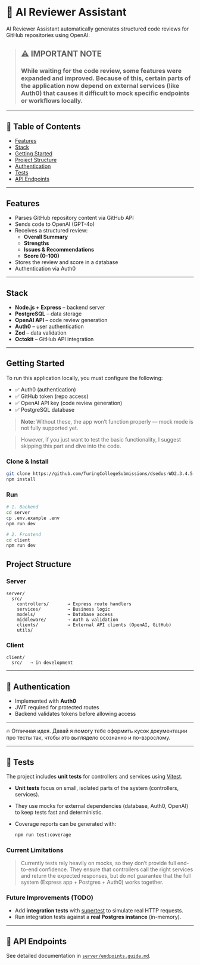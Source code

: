 # 🧠 AI Reviewer Assistant

AI Reviewer Assistant automatically generates structured code reviews for GitHub repositories using OpenAI.

> ## ⚠️ IMPORTANT NOTE
>
> ### While waiting for the code review, some features were expanded and improved. Because of this, certain parts of the application now depend on external services (like Auth0) that causes it difficult to mock specific endpoints or workflows locally.

---

## 📑 Table of Contents

- [Features](#features)
- [Stack](#stack)
- [Getting Started](#getting-started)
- [Project Structure](#project-structure)
- [Authentication](#authentication)
- [Tests](#tests)
- [API Endpoints](#api-endpoints)

---

## Features

- Parses GitHub repository content via GitHub API
- Sends code to OpenAI (GPT-4o)
- Receives a structured review:
  - **Overall Summary**
  - **Strengths**
  - **Issues & Recommendations**
  - **Score (0–100)**
- Stores the review and score in a database
- Authentication via Auth0

---

## Stack

- **Node.js + Express** – backend server
- **PostgreSQL** – data storage
- **OpenAI API** – code review generation
- **Auth0** – user authentication
- **Zod** – data validation
- **Octokit** – GitHub API integration

---

## Getting Started

To run this application locally, you must configure the following:

- ✅ Auth0 (authentication)
- ✅ GitHub token (repo access)
- ✅ OpenAI API key (code review generation)
- ✅ PostgreSQL database

> **Note:** Without these, the app won’t function properly — mock mode is not fully supported yet.

> However, if you just want to test the basic functionality, I suggest skipping this part and dive into the code.

### Clone & Install

```bash
git clone https://github.com/TuringCollegeSubmissions/dsedus-WD2.3.4.5.git
npm install
```

### Run

```bash
# 1. Backend
cd server
cp .env.example .env
npm run dev

# 2. Frontend
cd client
npm run dev
```

## Project Structure

### Server

```
server/
  src/
    controllers/       → Express route handlers
    services/          → Business logic
    models/            → Database access
    middleware/        → Auth & validation
    clients/           → External API clients (OpenAI, GitHub)
    utils/
```

### Client

```
client/
  src/   → in development
```

---

## 🔑 Authentication

- Implemented with **Auth0**
- JWT required for protected routes
- Backend validates tokens before allowing access

---

🔥 Отличная идея. Давай я помогу тебе оформить кусок документации про тесты так, чтобы это выглядело осознанно и по-взрослому.

---

## 🧪 Tests

The project includes **unit tests** for controllers and services using [Vitest](https://vitest.dev/).

- **Unit tests** focus on small, isolated parts of the system (controllers, services).
- They use mocks for external dependencies (database, Auth0, OpenAI) to keep tests fast and deterministic.
- Coverage reports can be generated with:

  ```bash
  npm run test:coverage
  ```

### Current Limitations

> Currently tests rely heavily on mocks, so they don’t provide full end-to-end confidence.
> They ensure that controllers call the right services and return the expected responses, but do not guarantee that the full system (Express app + Postgres + Auth0) works together.

### Future Improvements (TODO)

- Add **integration tests** with [supertest](https://github.com/ladjs/supertest) to simulate real HTTP requests.
- Run integration tests against a **real Postgres instance** (in-memory).

---

## 📡 API Endpoints

See detailed documentation in [`server/endpoints.guide.md`](server/endpoints.guide.md).
